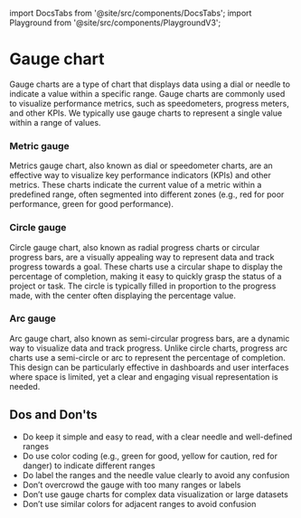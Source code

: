 import DocsTabs from '@site/src/components/DocsTabs';
import Playground from '@site/src/components/PlaygroundV3';

# Gauge chart

Gauge charts are a type of chart that displays data using a dial or needle to indicate a value within a specific range. Gauge charts are commonly used to visualize performance metrics, such as speedometers, progress meters, and other KPIs. We typically use gauge charts to represent a single value within a range of values.

### Metric gauge

Metrics gauge chart, also known as dial or speedometer charts, are an effective way to visualize key performance indicators (KPIs) and other metrics. These charts indicate the current value of a metric within a predefined range, often segmented into different zones (e.g., red for poor performance, green for good performance). 


<Playground
height="25rem"
name="echarts-gauge"
noMargin
examplesByName>
</Playground>

### Circle gauge

Circle gauge chart, also known as radial progress charts or circular progress bars, are a visually appealing way to represent data and track progress towards a goal. These charts use a circular shape to display the percentage of completion, making it easy to quickly grasp the status of a project or task. The circle is typically filled in proportion to the progress made, with the center often displaying the percentage value.
<Playground
height="30rem"
name="echarts-progress-circle"
noMargin
examplesByName>
</Playground>

### Arc gauge

Arc gauge chart, also known as semi-circular progress bars, are a dynamic way to visualize data and track progress. Unlike circle charts, progress arc charts use a semi-circle or arc to represent the percentage of completion. This design can be particularly effective in dashboards and user interfaces where space is limited, yet a clear and engaging visual representation is needed.

<Playground
height="30rem"
name="echarts-progress-arc"
noMargin
examplesByName>
</Playground>

## Dos and Don'ts

- Do keep it simple and easy to read, with a clear needle and well-defined ranges
- Do use color coding (e.g., green for good, yellow for caution, red for danger) to indicate different ranges
- Do label the ranges and the needle value clearly to avoid any confusion
- Don’t overcrowd the gauge with too many ranges or labels
- Don’t use gauge charts for complex data visualization or large datasets
- Don’t use similar colors for adjacent ranges to avoid confusion
